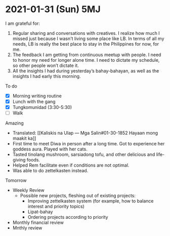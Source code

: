 # 2021-01-31 (Sun) 5MJ

I am grateful for:

1. Regular sharing and conversations with creatives. I realize how much I missed just because I wasn't living some place like LB. In terms of all my needs, LB is really the best place to stay in the Philippines for now, for me.
2. The feedback I am getting from continuous meetup with people. I need to honor my need for longer alone time. I need to dictate my schedule, so other people won’t dictate it.
3. All the insights I had during yesterday’s bahay-bahayan, as well as the insights I had early this morning.

To do

- [x] Morning writing routine
- [x] Lunch with the gang
- [x] Tungkomunidad (3:30-5:30)
- [ ] Walk

Amazing

- Translated: [[Kaliskis na Ulap — Mga Salin#01-30-1852 Hayaan mong maakit ka]]
- First time to meet Diwa in person after a long time. Got to experience her goddess aura. Played with her cats.
- Tasted tinolang mushroom, sarsiadong tofu, and other delicious and life-giving foods.
- Helped Rem facilitate even if conditions are not optimal.
- Was able to do zettelkasten instead.

Tomorrow

- Weekly Review
   - Possible new projects, fleshing out of existing projects:
      - Improving zettelkasten system (for example, how to balance interest and priority topics)
      - Lipat-bahay
      - Ordering projects according to priority
- Monthly financial review
- Mnthly review

